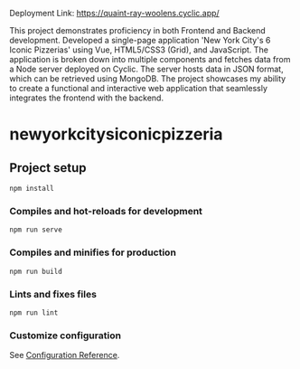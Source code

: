 Deployment Link: https://quaint-ray-woolens.cyclic.app/

This project demonstrates proficiency in both Frontend and Backend development. Developed a single-page application 'New York City's 6 Iconic Pizzerias' using Vue, HTML5/CSS3 (Grid), and JavaScript. The application is broken down into multiple components and fetches data from a Node server deployed on Cyclic. The server hosts data in JSON format, which can be retrieved using MongoDB. The project showcases my ability to create a functional and interactive web application that seamlessly integrates the frontend with the backend.

# newyorkcitysiconicpizzeria

## Project setup
```
npm install
```

### Compiles and hot-reloads for development
```
npm run serve
```

### Compiles and minifies for production
```
npm run build
```

### Lints and fixes files
```
npm run lint
```

### Customize configuration
See [Configuration Reference](https://cli.vuejs.org/config/).
